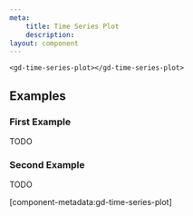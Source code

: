 ```yaml
---
meta:
    title: Time Series Plot
    description:
layout: component
---
```


```html:preview
<gd-time-series-plot></gd-time-series-plot>
```

## Examples

### First Example

TODO

### Second Example

TODO

[component-metadata:gd-time-series-plot]
